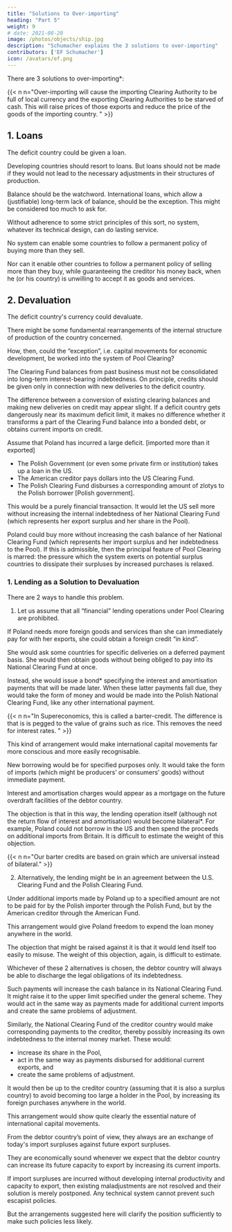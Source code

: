 ```yaml
---
title: "Solutions to Over-importing"
heading: "Part 5"
weight: 9
# date: 2021-08-20
image: /photos/objects/ship.jpg
description: "Schumacher explains the 3 solutions to over-importing"
contributors: ['EF Schumacher']
icon: /avatars/ef.png
---
```



There are 3 solutions to over-importing*:

{{< n n="Over-importing will cause the importing Clearing Authority to be full of local currency and the exporting Clearing Authorities to be starved of cash. This will raise prices of those exports and reduce the price of the goods of the importing country. " >}}



## 1. Loans

The deficit country could be given a loan.
  
<!-- This is always the easiest, though not always the most satisfactory way out. Non-industrialized  -->

Developing countries should resort to loans. But loans should not be made if they would not lead to the necessary adjustments in their structures of production. 

Balance should be the watchword. International loans, which allow a (justifiable) long-term lack of balance, should be the exception. This might be considered too much to ask for. 

Without adherence to some strict principles of this sort, no system, whatever its technical design, can do lasting service. 

No system can enable some countries to follow a permanent policy of buying more than they sell.

Nor can it enable other countries to follow a permanent policy of selling more than they buy, while guaranteeing the creditor his money back, when he (or his country) is unwilling to accept it as goods and services.


## 2. Devaluation

The deficit country's currency could devaluate.

There might be some fundamental rearrangements of the internal structure of production of the country concerned.

How, then, could the “exception”, i.e. capital movements for economic development, be worked into the system of Pool Clearing?

The Clearing Fund balances from past business must not be consolidated into long-term interest-bearing indebtedness. On principle, credits should be given only in connection with new deliveries to the deficit country. 

The difference between a conversion of existing clearing balances and making new deliveries on credit may appear slight. If a deficit country gets dangerously near its maximum deficit limit, it makes no difference whether it transforms a part of the Clearing Fund balance into a bonded debt, or obtains current imports on credit.

Assume that Poland has incurred a large deficit. [imported more than it exported]
- The Polish Government (or even some private firm or institution) takes up a loan in the US.
- The American creditor pays dollars into the US Clearing Fund.
- The Polish Clearing Fund disburses a corresponding amount of zlotys to the Polish borrower [Polish government].

This would be a purely financial transaction. It would let the US sell more without increasing the internal indebtedness of her National Clearing Fund (which represents her export surplus and her share in the Pool). 

Poland could buy more without increasing the cash balance of her National Clearing Fund (which represents her import surplus and her indebtedness to the Pool). If this is admissible, then the principal feature of Pool Clearing is marred: the pressure which the system exerts on potential surplus countries to dissipate their surpluses by increased purchases is relaxed.


### 1. Lending as a Solution to Devaluation

There are 2 ways to handle this problem.

1. Let us assume that all “financial” lending operations under Pool Clearing are prohibited.

If Poland needs more foreign goods and services than she can immediately pay for with her exports, she could obtain a foreign credit “in kind”. 

She would ask some countries for specific deliveries on a deferred payment basis. She would then obtain goods without being obliged to pay into its National Clearing Fund at once.

Instead, she would issue a bond* specifying the interest and amortisation payments that will be made later. When these latter payments fall due, they would take the form of money and would be made into the Polish National Clearing Fund, like any other international payment.

{{< n n="In Supereconomics, this is called a barter-credit. The difference is that is is pegged to the value of grains such as rice. This removes the need for interest rates. " >}}


This kind of arrangement would make international capital movements far more conscious and more easily recognisable. 

New borrowing would be for specified purposes only. It would take the form of imports (which might be producers’ or consumers’ goods) without immediate payment. 

Interest and amortisation charges would appear as a mortgage on the future overdraft facilities of the debtor country. 

The objection is that in this way, the lending operation itself (although not the return flow of interest and amortisation) would become bilateral*. For example, Poland could not borrow in the US and then spend the proceeds on additional imports from Britain. It is difficult to estimate the weight of this objection.

{{< n n="Our barter credits are based on grain which are universal instead of bilateral." >}} 


2. Alternatively, the lending might be in an agreement between the U.S. Clearing Fund and the Polish Clearing Fund.

Under additional imports made by Poland up to a specified amount are not to be paid for by the Polish importer through the Polish Fund, but by the American creditor through the American Fund. 

This arrangement would give Poland freedom to expend the loan money anywhere in the world. 

The objection that might be raised against it is that it would lend itself too easily to misuse. The weight of this objection, again, is difficult to estimate.

Whichever of these 2 alternatives is chosen, the debtor country will always be able to discharge the legal obligations of its indebtedness.

Such payments will increase the cash balance in its National Clearing Fund. It might raise it to the upper limit specified under the general scheme. They would act in the same way as payments made for additional current imports and create the same problems of adjustment.

Similarly, the National Clearing Fund of the creditor country would make corresponding payments to the creditor, thereby possibly increasing its own indebtedness to the internal money market. These would:
- increase its share in the Pool,
- act in the same way as payments disbursed for additional current exports, and
- create the same problems of adjustment.
        
It would then be up to the creditor country (assuming that it is also a surplus country) to avoid becoming too large a holder in the Pool, by increasing its foreign purchases anywhere in the world.

This arrangement would show quite clearly the essential nature of international capital movements.

From the debtor country’s point of view, they always are an exchange of today's import surpluses against future export surpluses. 

They are economically sound whenever we expect that the debtor country can increase its future capacity to export by increasing its current imports. 

If import surpluses are incurred without developing internal productivity and capacity to export, then existing maladjustments are not resolved and their solution is merely postponed. Any technical system cannot prevent such escapist policies. 

But the arrangements suggested here will clarify the position sufficiently to make such policies less likely.

